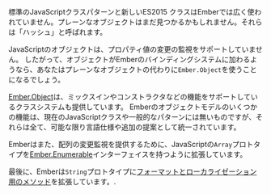 標準のJavaScriptクラスパターンと新しいES2015 クラスはEmberでは広く使われていません。プレーンなオブジェクトはまだ見つかるかもしれません。それらは「ハッシュ」と呼ばれます。

JavaScriptのオブジェクトは、プロパティ値の変更の監視をサポートしていません。 したがって、オブジェクトがEmberのバインディングシステムに加わるようなら、あなたはプレーンなオブジェクトの代わりに`Ember.Object`を使うことになるでしょう。

[Ember.Object](http://emberjs.com/api/classes/Ember.Object.html)は、ミックスインやコンストラクタなどの機能をサポートしているクラスシステムも提供しています。 Emberのオブジェクトモデルのいくつかの機能は、現在のJavaScriptクラスや一般的なパターンには無いものですが、それらは全て、可能な限り言語仕様や追加の提案として統一されています。

Emberはまた、配列の変更監視を提供するために、JavaScriptの`Array`プロトタイプを[Ember.Enumerable](http://emberjs.com/api/classes/Ember.Enumerable.html)インターフェイスを持つように拡張しています。

最後に、Emberは`String`プロトタイプに[フォーマットとローカライゼーション用のメソッド](http://emberjs.com/api/classes/Ember.String.html)を拡張しています。.